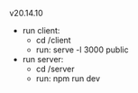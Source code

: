 v20.14.10

- run client:
  - cd /client
  - run: serve -l 3000 public
- run server:
  - cd /server
  - run: npm run dev
